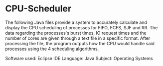 # CPU-Scheduler

The following Java files provide a system to accurately calculate and display the CPU scheduling of processes for FIFO, FCFS, SJF and RR.
The data regarding the processes's burst times, IO request times and the number of cores are given through a text file in a specific format.
After processing the file, the program outputs how the CPU would handle said processes using the 4 scheduling algorithms.

Software used: Eclipse IDE
Language: Java
Subject: Operating Systems
